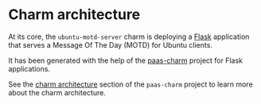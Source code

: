 # Charm architecture

At its core, the `ubuntu-motd-server` charm is deploying a [Flask](https://flask.palletsprojects.com/) application that serves a Message Of The Day (MOTD) for Ubuntu clients.

It has been generated with the help of the [paas-charm](https://github.com/canonical/paas-charm/) project for Flask applications.

See the [charm architecture](https://canonical-12-factor-app-support.readthedocs-hosted.com/latest/explanation/charm-architecture/) section of the `paas-charm` project to learn more about the charm architecture.
